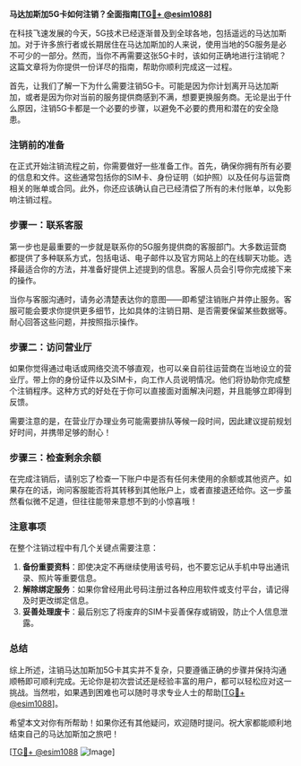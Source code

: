 **马达加斯加5G卡如何注销？全面指南[[TG💪+ @esim1088](https://t.me/s/esim1088)]**

在科技飞速发展的今天，5G技术已经逐渐普及到全球各地，包括遥远的马达加斯加。对于许多旅行者或长期居住在马达加斯加的人来说，使用当地的5G服务是必不可少的一部分。然而，当你不再需要这张5G卡时，该如何正确地进行注销呢？这篇文章将为你提供一份详尽的指南，帮助你顺利完成这一过程。

首先，让我们了解一下为什么需要注销5G卡。可能是因为你计划离开马达加斯加，或者是因为你对当前的服务提供商感到不满，想要更换服务商。无论是出于什么原因，注销5G卡都是一个必要的步骤，以避免不必要的费用和潜在的安全隐患。

### 注销前的准备

在正式开始注销流程之前，你需要做好一些准备工作。首先，确保你拥有所有必要的信息和文件。这些通常包括你的SIM卡、身份证明（如护照）以及任何与运营商相关的账单或合同。此外，你还应该确认自己已经清偿了所有的未付账单，以免影响注销过程。

### 步骤一：联系客服

第一步也是最重要的一步就是联系你的5G服务提供商的客服部门。大多数运营商都提供了多种联系方式，包括电话、电子邮件以及官方网站上的在线聊天功能。选择最适合你的方法，并准备好提供上述提到的信息。客服人员会引导你完成接下来的操作。

当你与客服沟通时，请务必清楚表达你的意图——即希望注销账户并停止服务。客服可能会要求你提供更多细节，比如具体的注销日期、是否需要保留某些数据等。耐心回答这些问题，并按照指示操作。

### 步骤二：访问营业厅

如果你觉得通过电话或网络交流不够直观，也可以亲自前往运营商在当地设立的营业厅。带上你的身份证件以及SIM卡，向工作人员说明情况。他们将协助你完成整个注销程序。这种方式的好处在于你可以直接面对面解决问题，并且能够立即得到反馈。

需要注意的是，在营业厅办理业务可能需要排队等候一段时间，因此建议提前规划好时间，并携带足够的耐心！

### 步骤三：检查剩余余额

在完成注销后，请别忘了检查一下账户中是否有任何未使用的余额或其他资产。如果存在的话，询问客服能否将其转移到其他账户上，或者直接退还给你。这一步虽然看似微不足道，但往往能带来意想不到的小惊喜哦！

### 注意事项

在整个注销过程中有几个关键点需要注意：

1. **备份重要资料**：即使决定不再继续使用该号码，也不要忘记从手机中导出通讯录、照片等重要信息。
2. **解除绑定服务**：如果你曾经用此号码注册过各种应用软件或支付平台，请记得及时更改绑定信息。
3. **妥善处理废卡**：最后别忘了将废弃的SIM卡妥善保存或销毁，防止个人信息泄露。

### 总结

综上所述，注销马达加斯加5G卡其实并不复杂，只要遵循正确的步骤并保持沟通顺畅即可顺利完成。无论你是初次尝试还是经验丰富的用户，都可以轻松应对这一挑战。当然啦，如果遇到困难也可以随时寻求专业人士的帮助[[TG💪+ @esim1088](https://t.me/s/esim1088)]。

希望本文对你有所帮助！如果你还有其他疑问，欢迎随时提问。祝大家都能顺利地结束自己的马达加斯加之旅吧！

[[TG💪+ @esim1088](https://t.me/s/esim1088) ![Image](https://i.postimg.cc/4NQfJmqS/Snipaste-2025-05-13-00-14-12.png)]